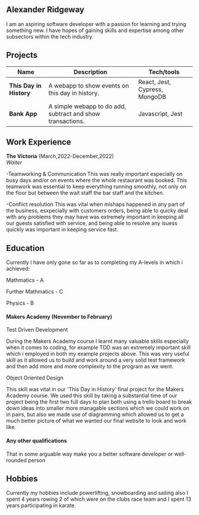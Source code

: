 ## Alexander Ridgeway

I am an aspiring software developer with a passion for learning and trying something new. I have hopes of gaining skills and expertise among other subsectors within the tech industry. 

## Projects

| Name                         |                           Description                      |            Tech/tools         |
| ---------------------------- | ---------------------------------------------------------- | ----------------------------- |
| **This Day in History**      | A webapp to show events on this day in history.            | React, Jest, Cypress, MongoDB |
| **Bank App**                 | A simple webapp to do add, subtract and show transactions. | Javascript, Jest              |

## Work Experience

**The Victoria** (March,2022-December,2022)  
_Waiter_

-Teamworking & Communication
This was really important especially on busy days and/or on events where the whole restaurant was booked. This teamwork was essential to keep everything running 
smoothly, not only on the floor but between the wait staff the bar staff and the kitchen.

-Conflict resolution
This was vital when mishaps happened in any part of the business, esxpecially with customers orders, being able to quicky deal with any problems they may have was 
extremely important in keeping all our guests satisfied with service, and being able to resolve any isuess quickly was important in keeping service fast.


## Education 
Currently I have only gone so far as to completing my A-levels in which i achieved:

Mathmatics - A

Further Mathmatics - C

Physics - B

#### Makers Academy (November to February)

Test Driven Development
 
During the Makers Academy course I learnt many valuable skills especially when it comes to coding, for example TDD was an extremely important skill which i employed in 
both my example projects above. This was very useful skill as it allowed us to build and work around a very solid test framework
and then add more and more complexity to the program as we went.

Object Oriented Design

This skill was vital in our 'This Day in History' final project for the Makers Academy course. We used this skill by taking a substantial time of our project being the 
first two full days to plan both using a trello board to break down ideas into smaller more managable sections which we could work on in pairs, but also we made use of
diagramming which allowed us to get a much better picture of what we wanted our final website to look and work like.

#### Any other qualifications

That in some arguable way make you a better software developer or well-rounded person

## Hobbies
Currently my hobbies include powerlifting, snowboarding and sailing also I spent 4 years rowing 2 of which were on the clubs race team and I spent 13 years
participating in karate.

